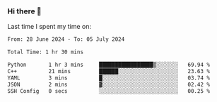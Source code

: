 ### Hi there 👋

<!--
**Grav1tum/Grav1tum** is a ✨ _special_ ✨ repository because its `README.md` (this file) appears on your GitHub profile.

Here are some ideas to get you started:

- 🔭 I’m currently working on ...
- 🌱 I’m currently learning ...
- 👯 I’m looking to collaborate on ...
- 🤔 I’m looking for help with ...
- 💬 Ask me about ...
- 📫 How to reach me: ...
- 😄 Pronouns: ...
- ⚡ Fun fact: ...
-->
Last time I spent my time on:
<!--START_SECTION:waka-->

```txt
From: 28 June 2024 - To: 05 July 2024

Total Time: 1 hr 30 mins

Python       1 hr 3 mins     █████████████████▒░░░░░░░   69.94 %
C++          21 mins         ██████░░░░░░░░░░░░░░░░░░░   23.63 %
YAML         3 mins          █░░░░░░░░░░░░░░░░░░░░░░░░   03.74 %
JSON         2 mins          ▓░░░░░░░░░░░░░░░░░░░░░░░░   02.42 %
SSH Config   0 secs          ░░░░░░░░░░░░░░░░░░░░░░░░░   00.25 %
```

<!--END_SECTION:waka-->
